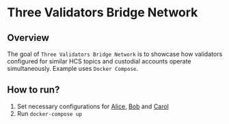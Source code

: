# Three Validators Bridge Network

## Overview
The goal of `Three Validators Bridge Network` is to showcase how validators configured
for similar HCS topics and custodial accounts operate simultaneously.
Example uses `Docker Compose`.

## How to run?
1. Set necessary configurations for [Alice](./alice/config/application.yml), [Bob](./bob/config/application.yml) 
and [Carol](./carol/config/application.yml)
2. Run `docker-compose up`